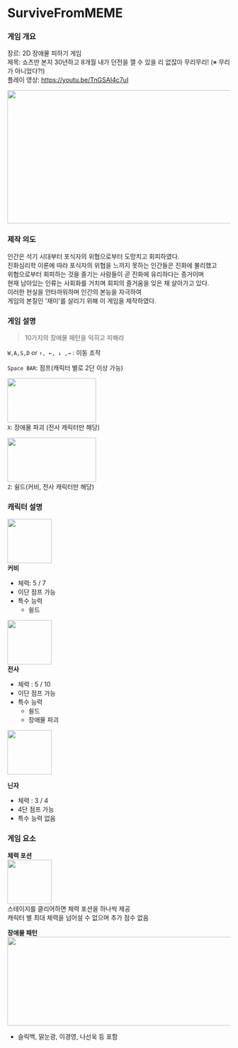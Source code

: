 # SurviveFromMEME

### 게임 개요
장르: 2D 장애물 피하기 게임
<br>
제목: 쇼츠만 본지 30년하고 8개월 내가 던전을 깰 수 있을 리 없잖아 무리무리! (※ 무리가 아니었다?!)
<br>
플레이 영상: https://youtu.be/TnGSAI4c7uI


<img src="https://github.com/CuriHuS/SurvivefromMEME/assets/64942546/0ca6b2b2-6a31-4065-bf1b-38e178b4e89e.png" width="600" height="300"/>
<br>

### 제작 의도
인간은 석기 시대부터 포식자의 위협으로부터 도망치고 회피하였다.
<br> 진화심리학 이론에 따라 포식자의 위협을 느끼지 못하는 인간들은 진화에 불리했고
<br> 위협으로부터 회피하는 것을 즐기는 사람들이 곧 진화에 유리하다는 증거이며
<br> 현재 남아있는 인류는 사회화를 거치며 회피의 즐거움을 잊은 채 살아가고 있다.
<br> 이러한 현실을 안타까워하며 인간의 본능을 자극하여
<br> 게임의 본질인 '재미'를 살리기 위해 이 게임을 제작하였다.

### 게임 설명

> 10가지의 장애물 패턴을 익히고 피해라


`W,A,S,D` or `↑, ←, ↓ ,→` : 이동 조작<br>


`Space BAR`: 점프(캐릭터 별로 2단 이상 가능)<br>


<img src="https://github.com/CuriHuS/SurvivefromMEME/assets/64942546/3da039f1-5e12-41cc-8b67-4de96b378937.png" width="200" height="100"/><br>
`X`: 장애물 파괴 (전사 캐릭터만 해당)<br>

<img src="https://github.com/CuriHuS/SurvivefromMEME/assets/64942546/f2419c25-ea58-4b29-8064-680ea02bce9e.png" width="200" height="100"/><br>
`Z`: 쉴드(커비, 전사 캐릭터만 해당)<br>

### 캐릭터 설명

<img src="https://github.com/CuriHuS/SurvivefromMEME/assets/64942546/c0ca165f-2820-4b03-a780-c0b4b947e472.png" width="100" height="100"/><br>
**커비**
- 체력: 5 / 7
- 이단 점프 가능
- 특수 능력
  - 쉴드

<img src="https://github.com/CuriHuS/SurvivefromMEME/assets/64942546/32b4cb41-b9f5-4c6a-bafd-89e991007864.png" width="100" height="100"/><br>
**전사**
- 체력 : 5 / 10
- 이단 점프 가능
- 특수 능력
  - 쉴드
  - 장애물 파괴



<img src="https://github.com/CuriHuS/SurvivefromMEME/assets/64942546/8974bfd7-ff78-4b20-a72c-f52b67c2c868.png" width="100" height="100"/><br>

**닌자**
- 체력 : 3 / 4
- 4단 점프 가능
- 특수 능력 없음

### 게임 요소

**체력 포션**<br>
<img src="https://github.com/CuriHuS/SurvivefromMEME/assets/64942546/35d5329c-70d9-4eec-b96a-c1f37a098559.png" width="100" height="100"/><br>
스테이지를 클리어하면 체력 포션을 하나씩 제공<br>
캐릭터 별 최대 체력을 넘어설 수 없으며 추가 점수 없음<br>

**장애물 패턴**<br>
<img src="https://github.com/CuriHuS/SurvivefromMEME/assets/64942546/e7798450-f3ea-4e53-9624-9072f54c02ec.png" width="600" height="200"/><br>
- 슬릭백, 맑눈광, 이경영, 나선욱 등 포함
